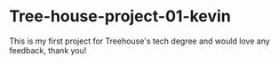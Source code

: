 # Tree-house-project-01-kevin

This is my first project for Treehouse's tech degree and would love any feedback, thank you!
